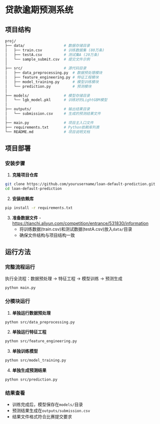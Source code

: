 # 贷款逾期预测系统

## 项目结构

```bash
proj/
├── data/                  # 数据存储目录
│   ├── train.csv          # 训练数据集 (80万条)
│   ├── testA.csv          # 测试集A (20万条)
│   └── sample_submit.csv  # 提交文件示例
│
├── src/                   # 源代码目录
│   ├── data_preprocessing.py  # 数据预处理模块
│   ├── feature_engineering.py # 特征工程模块
│   ├── model_training.py      # 模型训练模块
│   └── prediction.py          # 预测模块
│
├── models/                # 模型存储目录
│   └── lgb_model.pkl      # 训练好的LightGBM模型
│
├── outputs/               # 输出结果目录
│   └── submission.csv     # 生成的预测结果文件
│
├── main.py                # 项目主入口文件
├── requirements.txt       # Python依赖库列表
└── README.md              # 项目说明文档
```

## 项目部署

### 安装步骤

1. **克隆项目仓库**
```bash
git clone https://github.com/yourusername/loan-default-prediction.git
cd loan-default-prediction
```

2. **安装依赖库**
```bash
pip install -r requirements.txt
```

3. **准备数据文件**
   -https://tianchi.aliyun.com/competition/entrance/531830/information
   - 将训练数据(train.csv)和测试数据(testA.csv)放入`data/`目录
   - 确保文件结构与项目结构一致

## 运行方法

### 完整流程运行
执行全流程：数据预处理 → 特征工程 → 模型训练 → 预测生成
```bash
python main.py
```

### 分模块运行

1. **单独运行数据预处理**
```bash
python src/data_preprocessing.py
```

2. **单独运行特征工程**
```bash
python src/feature_engineering.py
```

3. **单独训练模型**
```bash
python src/model_training.py
```

4. **单独生成预测结果**
```bash
python src/prediction.py
```

### 结果查看
- 训练完成后，模型保存在`models/`目录
- 预测结果生成在`outputs/submission.csv`
- 结果文件格式符合比赛提交要求
